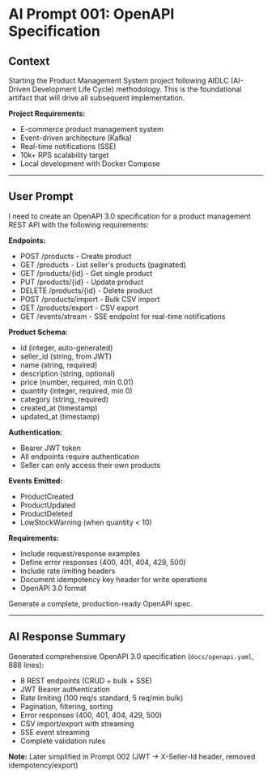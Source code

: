 # AI Prompt 001: OpenAPI Specification

## Context
Starting the Product Management System project following AIDLC (AI-Driven Development Life Cycle) methodology. This is the foundational artifact that will drive all subsequent implementation.

**Project Requirements:**
- E-commerce product management system
- Event-driven architecture (Kafka)
- Real-time notifications (SSE)
- 10k+ RPS scalability target
- Local development with Docker Compose

---

## User Prompt

I need to create an OpenAPI 3.0 specification for a product management REST API with the following requirements:

**Endpoints:**
- POST /products - Create product
- GET /products - List seller's products (paginated)
- GET /products/{id} - Get single product
- PUT /products/{id} - Update product
- DELETE /products/{id} - Delete product
- POST /products/import - Bulk CSV import
- GET /products/export - CSV export
- GET /events/stream - SSE endpoint for real-time notifications

**Product Schema:**
- id (integer, auto-generated)
- seller_id (string, from JWT)
- name (string, required)
- description (string, optional)
- price (number, required, min 0.01)
- quantity (integer, required, min 0)
- category (string, required)
- created_at (timestamp)
- updated_at (timestamp)

**Authentication:**
- Bearer JWT token
- All endpoints require authentication
- Seller can only access their own products

**Events Emitted:**
- ProductCreated
- ProductUpdated
- ProductDeleted
- LowStockWarning (when quantity < 10)

**Requirements:**
- Include request/response examples
- Define error responses (400, 401, 404, 429, 500)
- Include rate limiting headers
- Document idempotency key header for write operations
- OpenAPI 3.0 format

Generate a complete, production-ready OpenAPI spec.

---

## AI Response Summary

Generated comprehensive OpenAPI 3.0 specification (`docs/openapi.yaml`, 888 lines):
- 8 REST endpoints (CRUD + bulk + SSE)
- JWT Bearer authentication
- Rate limiting (100 req/s standard, 5 req/min bulk)
- Pagination, filtering, sorting
- Error responses (400, 401, 404, 429, 500)
- CSV import/export with streaming
- SSE event streaming
- Complete validation rules

**Note:** Later simplified in Prompt 002 (JWT → X-Seller-Id header, removed idempotency/export)